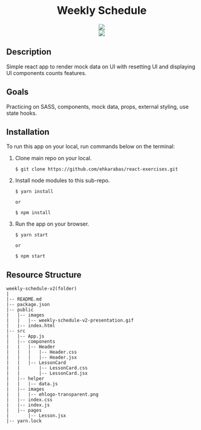 <div align=center>
	<h1>Weekly Schedule</h1>
</div>

<div align="center">
	<a href="https://weekly-schedule-v2-ehkarabas.netlify.app/">
		<img src="https://img.shields.io/badge/live-%23.svg?&style=for-the-badge&logo=www&logoColor=white%22&color=black">
	</a>
	<br>
	<img src="./public/images/weekly-schedule-v2-presentation.gif"/>
</div>

## Description

Simple react app to render mock data on UI with resetting UI and displaying UI components counts features.

## Goals

Practicing on SASS, components, mock data, props, external styling, use state hooks.

## Installation

To run this app on your local, run commands below on the terminal:

1. Clone main repo on your local.
    ```shell
    $ git clone https://github.com/ehkarabas/react-exercises.git
    ```

2. Install node modules to this sub-repo.
    ```shell
    $ yarn install
    
    or

    $ npm install
    ```

3. Run the app on your browser.
    ```shell
    $ yarn start
    
    or

    $ npm start
    ```

## Resource Structure 

```
weekly-schedule-v2(folder)
|
|-- README.md
|-- package.json
|-- public
|   |-- images
|   |   |-- weekly-schedule-v2-presentation.gif
|   |-- index.html
|-- src
|   |-- App.js
|   |-- components
|   |   |-- Header
|   |   |   |-- Header.css
|   |   |   |-- Header.jsx
|   |   |-- LessonCard
|   |       |-- LessonCard.css
|   |       |-- LessonCard.jsx
|   |-- helper
|   |   |-- data.js
|   |-- images
|   |   |-- ehlogo-transparent.png
|   |-- index.css
|   |-- index.js
|   |-- pages
|       |-- Lesson.jsx
|-- yarn.lock
```


